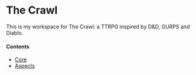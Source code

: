 # The Crawl

This is my workspace for The Crawl: a TTRPG inspired by D&D, GURPS and Diablo.


#### Contents

* [Core](core.md)
* [Aspects](aspects.md)
